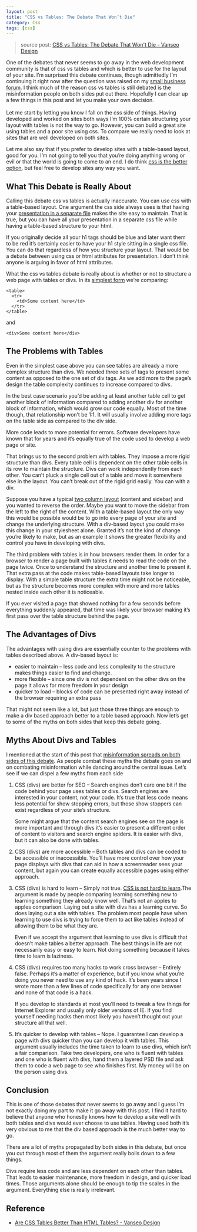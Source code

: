 ```yaml
---
layout: post
title: "CSS vs Tables: The Debate That Won’t Die"
category: Css
tags: [css]
--- 
```


> source post: [CSS vs Tables: The Debate That Won't Die - Vanseo Design](http://www.vanseodesign.com/css/css-divs-vs-tables/)

One of the debates that never seems to go away in the web development community is that of css vs tables and which is better to use for the layout of your site. I’m surprised this debate continues, though admittedly I’m continuing it right now after the question was raised on my [small business forum](http://www.small-business-forum.net/design-development/1936-css-vs-tables.html). I think much of the reason css vs tables is still debated is the misinformation people on both sides put out there. Hopefully I can clear up a few things in this post and let you make your own decision.  
<span id="more-918"></span>  
Let me start by letting you know I fall on the css side of things. Having developed and worked on sites both ways I’m 100% certain structuring your layout with tables is not the way to go. However, you can build a great site using tables and a poor site using css. To compare we really need to look at sites that are well developed on both sites.

<!--more-->

Let me also say that if you prefer to develop sites with a table-based layout, good for you. I’m not going to tell you that you’re doing anything wrong or evil or that the world is going to come to an end. I do think [css is the better option](http://www.adobe.com/devnet/dreamweaver/articles/why_css.html), but feel free to develop sites any way you want.

## What This Debate is Really About ##

Calling this debate css vs tables is actually inaccurate. You can use css with a table-based layout. One argument the css side always uses is that having your [presentation in a separate file](http://meiert.com/en/blog/20090908/advantage-of-css/) makes the site easy to maintain. That is true, but you can have all your presentation in a separate css file while having a table-based structure to your html.

If you originally decide all your h1 tags should be blue and later want them to be red it’s certainly easier to have your h1 style sitting in a single css file. You can do that regardless of how you structure your layout. That would be a debate between using css or html attributes for presentation. I don’t think anyone is arguing in favor of html attributes.

What the css vs tables debate is really about is whether or not to structure a web page with tables or divs. In its [simplest form](http://www.pixelclever.com/table-free-pure-css-layouts) we’re comparing:

    <table>
      <tr>
        <td>Some content here</td>
      </tr>
    </table>

and

    <div>Some content here</div>

## The Problems with Tables ##

Even in the simplest case above you can see tables are already a more complex structure than divs. We needed three sets of tags to present some content as opposed to the one set of div tags. As we add more to the page’s design the table complexity continues to increase compared to divs.

In the best case scenario you’d be adding at least another table cell to get another block of information compared to adding another div for another block of information, which would grow our code equally. Most of the time though, that relationship won’t be 1:1. It will usually involve adding more tags on the table side as compared to the div side.

More code leads to more potential for errors. Software developers have known that for years and it’s equally true of the code used to develop a web page or site.

That brings us to the second problem with tables. They impose a more rigid structure than divs. Every table cell is dependent on the other table cells in its row to maintain the structure. Divs can work independently from each other. You can’t pluck a single cell out of a table and move it somewhere else in the layout. You can’t break out of the rigid grid easily. You can with a div. 

Suppose you have a typical [two column layout](http://www.vanseodesign.com/css/2-column-css-layout/) (content and sidebar) and you wanted to reverse the order. Maybe you want to move the sidebar from the left to the right of the content. With a table-based layout the only way this would be possible would be to go into every page of your site and change the underlying structure. With a div-based layout you could make this change in your stylesheet alone. Granted it’s not the kind of change you’re likely to make, but as an example it shows the greater flexibility and control you have in developing with divs.

The third problem with tables is in how browsers render them. In order for a browser to render a page built with tables it needs to read the code on the page twice. Once to understand the structure and another time to present it. That extra pass at the code makes table-based layouts take longer to display. With a simple table structure the extra time might not be noticeable, but as the structure becomes more complex with more and more tables nested inside each other it is noticeable.

If you ever visited a page that showed nothing for a few seconds before everything suddenly appeared, that time was likely your browser making it’s first pass over the table structure behind the page.

## The Advantages of Divs ##

The advantages with using divs are essentially counter to the problems with tables described above. A div-based layout is:

* easier to maintain – less code and less complexity to the structure makes things easier to find and change.
* more flexible – since one div is not dependent on the other divs on the page it allows for more freedom in your design
* quicker to load – blocks of code can be presented right away instead of the browser requiring an extra pass

That might not seem like a lot, but just those three things are enough to make a div based approach better to a table based approach. Now let’s get to some of the myths on both sides that keep this debate going.

## Myths About Divs and Tables ##

I mentioned at the start of this post that [misinformation spreads on both sides of this debate](http://www.isolani.co.uk/blog/standards/TheShallownessOfCssEvangelism). As people combat these myths the debate goes on and on combating misinformation while dancing around the central issue. Let’s see if we can dispel a few myths from each side

1.  CSS (divs) are better for SEO – Search engines don’t care one bit if the code behind your page uses tables or divs. Search engines are interested in your content, not your code. It’s true that less code means less potential for show stopping errors, but those show stoppers can exist regardless of your site’s structure.

    Some might argue that the content search engines see on the page is more important and through divs it’s easier to present a different order of content to visitors and search engine spiders. It is easier with divs, but it can also be done with tables.

2.  CSS (divs) are more accessible – Both tables and divs can be coded to be accessible or inaccessible. You’ll have more control over how your page displays with divs that can aid in how a screenreader sees your content, but again you can create equally accessible pages using either approach.

3.  CSS (divs) is hard to learn – Simply not true. [CSS is not hard to learn](http://www.vanseodesign.com/css/my-development-with-css/).The argument is made by people comparing learning something new to learning something they already know well. That’s not an apples to apples comparison. Laying out a site with divs has a learning curve. So does laying out a site with tables. The problem most people have when learning to use divs is trying to force them to act like tables instead of allowing them to be what they are.

    Even if we accept the argument that learning to use divs is difficult that doesn’t make tables a better approach. The best things in life are not necessarily easy or easy to learn. Not doing something because it takes time to learn is laziness.

4.  CSS (divs) requires too many hacks to work cross browser – Entirely false. Perhaps it’s a matter of experience, but if you know what you’re doing you never need to use any kind of hack. It’s been years since I wrote more than a few lines of code specifically for any one browser and none of that code is a hack.

    If you develop to standards at most you’ll need to tweak a few things for Internet Explorer and usually only older versions of IE. If you find yourself needing hacks then most likely you haven’t thought out your structure all that well.

5.  It’s quicker to develop with tables – Nope. I guarantee I can develop a page with divs quicker than you can develop it with tables. This argument usually includes the time taken to learn to use divs, which isn’t a fair comparison. Take two developers, one who is fluent with tables and one who is fluent with divs, hand them a layered PSD file and ask them to code a web page to see who finishes first. My money will be on the person using divs.

## Conclusion ##

This is one of those debates that never seems to go away and I guess I’m not exactly doing my part to make it go away with this post. I find it hard to believe that anyone who honestly knows how to develop a site well with both tables and divs would ever choose to use tables. Having used both it’s very obvious to me that the div based approach is the much better way to go.

There are a lot of myths propagated by both sides in this debate, but once you cut through most of them the argument really boils down to a few things.

Divs require less code and are less dependent on each other than tables. That leads to easier maintenance, more freedom in design, and quicker load times. Those arguments alone should be enough to tip the scales in the argument. Everything else is really irrelevant.

## Reference

- [Are CSS Tables Better Than HTML Tables? - Vanseo Design](http://www.vanseodesign.com/css/tables/)